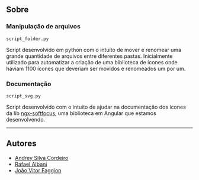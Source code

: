 ## Sobre

### Manipulação de arquivos
```
script_folder.py
```
Script desenvolvido em python com o intuito de mover e renomear uma grande quantidade de arquivos entre diferentes pastas. Inicialmente utilizado para automatizar a criação de uma biblioteca de ícones onde haviam 1100 ícones que deveriam ser movidos e renomeados um por um.

### Documentação

```
script_svg.py
```
Script desenvolvido com o intuito de ajudar na documentação dos ícones da lib [ngx-softfocus](https://www.npmjs.com/package/ngx-softfocus), uma biblioteca em Angular que estamos desenvolvendo.

---
## Autores
- [Andrey Silva Cordeiro](https://github.com/AndreyCordeiro)
- [Rafael Albani](https://github.com/RafaelAlbani)
- [João Vitor Faggion](https://github.com/frodocompacto)